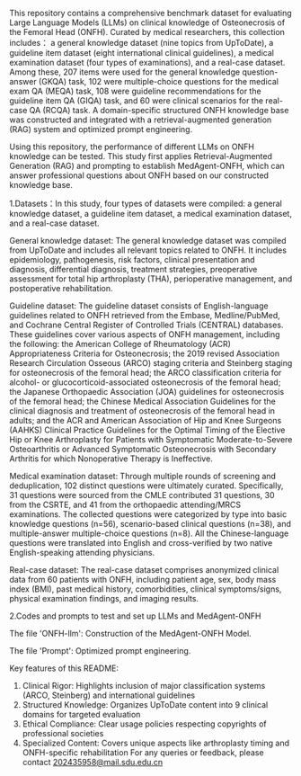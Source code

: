 This repository contains a comprehensive benchmark dataset for evaluating Large Language Models (LLMs) on clinical knowledge of Osteonecrosis of the Femoral Head (ONFH). Curated by medical researchers, this collection includes： a general knowledge dataset (nine topics from UpToDate), a guideline item dataset (eight international clinical guidelines), a medical examination dataset (four types of examinations), and a real-case dataset. Among these, 207 items were used for the general knowledge question-answer (GKQA) task, 102 were multiple-choice questions for the medical exam QA (MEQA) task, 108 were guideline recommendations for the guideline item QA (GIQA) task, and 60 were clinical scenarios for the real-case QA (RCQA) task. A domain-specific structured ONFH knowledge base was constructed and integrated with a retrieval-augmented generation (RAG) system and optimized prompt engineering.

Using this repository, the performance of different LLMs on ONFH knowledge can be tested. This study first applies Retrieval-Augmented Generation (RAG) and prompting to establish MedAgent-ONFH, which can answer professional questions about ONFH based on our constructed knowledge base.

1.Datasets：In this study, four types of datasets were compiled: a general knowledge dataset, a guideline item dataset, a medical examination dataset, and a real-case dataset.

General knowledge dataset: The general knowledge dataset was compiled from UpToDate and includes all relevant topics related to ONFH. It includes epidemiology, pathogenesis, risk factors, clinical presentation and diagnosis, differential diagnosis, treatment strategies, preoperative assessment for total hip arthroplasty (THA), perioperative management, and postoperative rehabilitation.

Guideline dataset: The guideline dataset consists of English-language guidelines related to ONFH retrieved from the Embase, Medline/PubMed, and Cochrane Central Register of Controlled Trials (CENTRAL) databases. These guidelines cover various aspects of ONFH management, including the following: the American College of Rheumatology (ACR) Appropriateness Criteria for Osteonecrosis; the 2019 revised Association Research Circulation Osseous (ARCO) staging criteria and Steinberg staging for osteonecrosis of the femoral head; the ARCO classification criteria for alcohol- or glucocorticoid-associated osteonecrosis of the femoral head; the Japanese Orthopaedic Association (JOA) guidelines for osteonecrosis of the femoral head; the Chinese Medical Association Guidelines for the clinical diagnosis and treatment of osteonecrosis of the femoral head in adults; and the ACR and American Association of Hip and Knee Surgeons (AAHKS) Clinical Practice Guidelines for the Optimal Timing of the Elective Hip or Knee Arthroplasty for Patients with Symptomatic Moderate-to-Severe Osteoarthritis or Advanced Symptomatic Osteonecrosis with Secondary Arthritis for which Nonoperative Therapy is Ineffective.

Medical examination dataset: Through multiple rounds of screening and deduplication, 102 distinct questions were ultimately curated. Specifically, 31 questions were sourced from the CMLE contributed 31 questions, 30 from the CSRTE, and 41 from the orthopaedic attending/MRCS examinations. The collected questions were categorized by type into basic knowledge questions (n=56), scenario-based clinical questions (n=38), and multiple-answer multiple-choice questions (n=8). All the Chinese-language questions were translated into English and cross-verified by two native English-speaking attending physicians.

Real-case dataset: The real-case dataset comprises anonymized clinical data from 60 patients with ONFH, including patient age, sex, body mass index (BMI), past medical history, comorbidities, clinical symptoms/signs, physical examination findings, and imaging results.

2.Codes and prompts to test and set up LLMs and MedAgent-ONFH

The file 'ONFH-llm': Construction of the MedAgent-ONFH Model.

The file 'Prompt': Optimized prompt engineering.

Key features of this README:

1. Clinical Rigor: Highlights inclusion of major classification systems (ARCO, Steinberg) and international guidelines
2. Structured Knowledge: Organizes UpToDate content into 9 clinical domains for targeted evaluation
3. Ethical Compliance: Clear usage policies respecting copyrights of professional societies
4. Specialized Content: Covers unique aspects like arthroplasty timing and ONFH-specific rehabilitation
For any queries or feedback, please contact 202435958@mail.sdu.edu.cn
